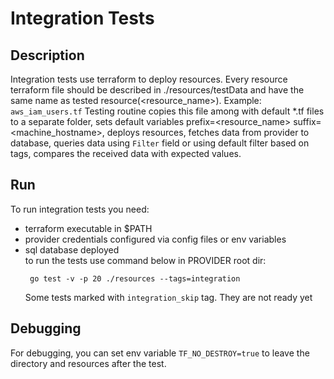 # Integration Tests

## Description
Integration tests use terraform to deploy resources.
Every resource terraform file should be described in ./resources/testData and have the same name as tested resource(<provider>_<domain>_<resource_name>). Example: `aws_iam_users.tf` 
Testing routine copies this file among with default *.tf files to a separate folder,
sets default variables prefix=<resource_name> suffix=<machine_hostname>,
deploys resources,
fetches data from provider to database,
queries data using `Filter` field or using default filter based on tags,
compares the received data with expected values.

## Run
To run integration tests you need:
- terraform executable in $PATH
- provider credentials configured via config files or env variables
- sql database deployed  
  to run the tests use command below in PROVIDER root dir:
  ```shell
   go test -v -p 20 ./resources --tags=integration
  ```
  Some tests marked with `integration_skip` tag. They are not ready yet

## Debugging 

For debugging, you can set env variable `TF_NO_DESTROY=true` to leave the directory and resources after the test.

